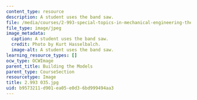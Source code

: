 ```yaml
---
content_type: resource
description: A student uses the band saw.
file: /media/courses/2-993-special-topics-in-mechanical-engineering-the-art-and-science-of-boat-design-january-iap-2007/b9573211d901ea05e0d36bd999494aa3_2993035.jpg
file_type: image/jpeg
image_metadata:
  caption: A student uses the band saw.
  credit: Photo by Kurt Hasselbalch.
  image-alt: A student uses the band saw.
learning_resource_types: []
ocw_type: OCWImage
parent_title: Building the Models
parent_type: CourseSection
resourcetype: Image
title: 2.993 035.jpg
uid: b9573211-d901-ea05-e0d3-6bd999494aa3
---
```

